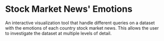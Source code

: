 # Stock Market News' Emotions

An interactive visualization tool that handle different queries on a dataset with the emotions of each country stock market news. This allows the user to investigate the dataset at multiple levels of detail.

